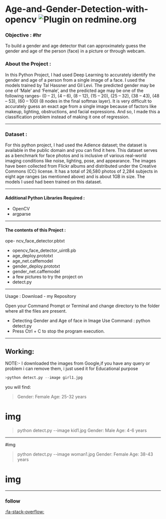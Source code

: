# Age-and-Gender-Detection-with-opencv  <img alt="Plugin on redmine.org" src="https://img.shields.io/redmine/plugin/stars/redmine_xlsx_format_issue_exporter">

### Objective : #hr
To build a gender and age detector that can approximately guess the gender and age of the person (face) in a picture or through webcam.



### About the Project :
In this Python Project, I had used Deep Learning to accurately identify the gender and age of a person from a single image of a face. I used the models trained by Tal Hassner and Gil Levi. The predicted gender may be one of ‘Male’ and ‘Female’, and the predicted age may be one of the following ranges- (0 – 2), (4 – 6), (8 – 12), (15 – 20), (25 – 32), (38 – 43), (48 – 53), (60 – 100) (8 nodes in the final softmax layer). It is very difficult to accurately guess an exact age from a single image because of factors like makeup, lighting, obstructions, and facial expressions. And so, I made this a classification problem instead of making it one of regression.

------------

### Dataset :
For this python project, I had used the Adience dataset; the dataset is available in the public domain and you can find it here. This dataset serves as a benchmark for face photos and is inclusive of various real-world imaging conditions like noise, lighting, pose, and appearance. The images have been collected from Flickr albums and distributed under the Creative Commons (CC) license. It has a total of 26,580 photos of 2,284 subjects in eight age ranges (as mentioned above) and is about 1GB in size. The models I used had been trained on this dataset.

------------

#### Additional Python Libraries Required :
- OpenCV
- argparse


------------

#### The contents of this Project :
ope- ncv_face_detector.pbtxt
- opencv_face_detector_uint8.pb
- age_deploy.prototxt
- age_net.caffemodel
- gender_deploy.prototxt
- gender_net.caffemodel
- a few pictures to try the project on
- detect.py


------------

Usage :
Download - my Repository

Open your Command Prompt or Terminal and change directory to the folder where all the files are present.
- Detecting Gender and Age of face in Image Use Command :
      python detect.py
- Press Ctrl + C to stop the program execution.


------------

## Working:
NOTE:- I downloaded the images from Google,if you have any query or problem i can remove them, i just used it for Educational purpose
```python
>python detect.py --image girl1.jpg
```
you will find:
>Gender: Female
 Age: 25-32 years


# img

>python detect.py --image kid1.jpg
Gender: Male
Age: 4-6 years


------------


#img 

>python detect.py --image woman1.jpg
Gender: Female
Age: 38-43 years

# img


------------

### follow
[:fa-stack-overflow:](httphttps://www.linkedin.com/in/muhammad-ijaz-544a12206/:// ":fa-stack-overflow:") 


